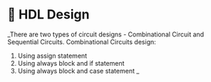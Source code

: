 # :rocket: HDL Design
_There are two types of circuit designs - Combinational Circuit and Sequential Circuits.
Combinational Circuits design:
1. Using assign statement
2. Using always block and if statement
3. Using always block and case statement
_
